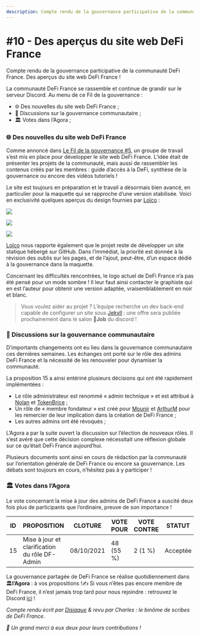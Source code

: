 ```yaml
---
description: Compte rendu de la gouvernance participative de la communauté DeFi France
---
```


# #10 - Des aperçus du site web DeFi France

Compte rendu de la gouvernance participative de la communauté DeFi France. Des aperçus du site web DeFi France !

La communauté DeFi France se rassemble et continue de grandir sur le serveur Discord. Au menu de ce Fil de la gouvernance :

* 🌐 Des nouvelles du site web DeFi France ;
* 📢 Discussions sur la gouvernance communautaire ;
* 🏛️ Votes dans l’Agora ;

### 🌐 Des nouvelles du site web DeFi France <a href="#des-nouvelles-du-site-web-defi-france" id="des-nouvelles-du-site-web-defi-france"></a>

Comme annoncé dans [Le Fil de la gouvernance #5](https://tokenbrice.xyz/fr/fil-gov-defi-france-5/), un groupe de travail s’est mis en place pour développer le site web DeFi France. L’idée était de présenter les projets de la communauté, mais aussi de rassembler les contenus créés par les membres : guide d’accès à la DeFi, synthèse de la gouvernance ou encore des vidéos tutoriels !

Le site est toujours en préparation et le travail a désormais bien avancé, en particulier pour la maquette qui se rapproche d’une version stabilisée. Voici en exclusivité quelques aperçus du design fournies par [Loïco](https://twitter.com/loico\_) :

![](https://i.imgur.com/dHjMwOl.jpg)

![](https://i.imgur.com/otLtPdx.jpg)

![](https://i.imgur.com/B2BGKli.jpg)

[Loïco](https://twitter.com/loico\_) nous rapporte également que le projet reste de développer un site statique hébergé sur GitHub. Dans l’immédiat, la priorité est donnée à la révision des oublis sur les pages, et de l’ajout, peut-être, d’un espace dédié à la gouvernance dans la maquette.

Concernant les difficultés rencontrées, le logo actuel de DeFi France n’a pas été pensé pour un mode sombre ! Il leur faut ainsi contacter le graphiste qui en est l’auteur pour obtenir une version adaptée, vraisemblablement en noir et blanc.

> Vous voulez aider au projet ? L’équipe recherche un dev back-end capable de configurer un site sous [Jekyll](https://jekyllrb.com/) : une offre sera publiée prochainement dans le salon 💼**Job** du discord !

### 📢 Discussions sur la gouvernance communautaire <a href="#discussions-sur-la-gouvernance-communautaire" id="discussions-sur-la-gouvernance-communautaire"></a>

D’importants changements ont eu lieu dans la gouvernance communautaire ces dernières semaines. Les échanges ont porté sur le rôle des admins DeFi France et la nécessité de les renouveler pour dynamiser la communauté.

La proposition 15 a ainsi entériné plusieurs décisions qui ont été rapidement implémentées :

* Le rôle administrateur est renommé « admin technique » et est attribué à [Nolan](https://twitter.com/NolanVanmoortel) et [TokenBrice](https://twitter.com/TokenBrice) ;
* Un rôle de « membre fondateur » est créé pour [Mounir](https://twitter.com/mounibec) et [ArthurM](https://twitter.com/ArthurMicoulet) pour les remercier de leur implication dans la création de DeFi France ;
* Les autres admins ont été révoqués ;

L’Agora a par la suite ouvert la discussion sur l’élection de nouveaux rôles. Il s’est avéré que cette décision complexe nécessitait une réflexion globale sur ce qu’était DeFi France aujourd’hui.

Plusieurs documents sont ainsi en cours de rédaction par la communauté sur l’orientation générale de DeFi France ou encore sa gouvernance. Les débats sont toujours en cours, n’hésitez pas à y participer !

### 🏛️ Votes dans l’Agora <a href="#votes-dans-lagora" id="votes-dans-lagora"></a>

Le vote concernant la mise à jour des admins de DeFi France a suscité deux fois plus de participants que l’ordinaire, preuve de son importance !

| ID | PROPOSITION                                   | CLOTURE    | VOTE POUR | VOTE CONTRE | STATUT   |
| -- | --------------------------------------------- | ---------- | --------- | ----------- | -------- |
| 15 | Mise à jour et clarification du rôle DF-Admin | 08/10/2021 | 48 (55 %) | 2 (1 %)     | Acceptée |

La gouvernance partagée de DeFi France se réalise quotidiennement dans 🏛️**l’Agora** : à vos propositions !✍ Si vous n’êtes pas encore membre de DeFi France, il n’est jamais trop tard pour nous rejoindre : retrouvez le Discord [ici](https://discord.gg/GuzNkFnZb4) !

_Compte rendu écrit par_ [_Disiaque_](https://twitter.com/disiaque\_crypto) _& revu par Charles : le binôme de scribes de DeFi France._

_🙏 Un grand merci à eux deux pour leurs contributions !_
